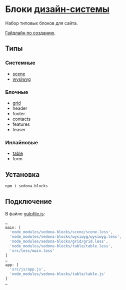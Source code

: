 # Блоки [дизайн-системы](https://github.com/constlab/sedona)

Набор типовых блоков для сайта.

[Гайдлайн по созданию](https://github.com/constlab/sedona-blocks/blob/master/guidelines.md).

## Типы

### Системные

* [scene](https://github.com/constlab/sedona-blocks/tree/master/scene)
* [wysiwyg](https://github.com/constlab/sedona-blocks/tree/master/wysiwyg)

### Блочные

* [grid](https://github.com/constlab/sedona-blocks/tree/master/grid)
* header
* footer
* contacts
* features
* teaser

### Инлайновые

* [table](https://github.com/constlab/sedona-blocks/tree/master/table)
* form

## Установка

```js
npm i sedona-blocks
```

## Подключение

В файле [gulpfile.js](https://github.com/constlab/sedona-basis/blob/master/gulpfile.js):

```js
…
main: [
  'node_modules/sedona-blocks/scene/scene.less',
  'node_modules/sedona-blocks/wysiwyg/wysiwyg.less',
  'node_modules/sedona-blocks/grid/grid.less',
  'node_modules/sedona-blocks/table/table.less',
  'src/less/main.less'
]
…
app: [
  'src/js/app.js',
  'node_modules/sedona-blocks/table/table.js'
]
…
```
